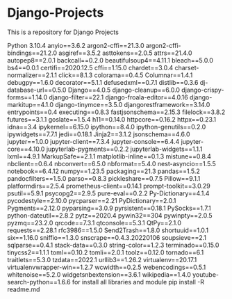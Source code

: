 # Django-Projects
This is a repository for Django Projects 

Python 3.10.4
anyio==3.6.2
argon2-cffi==21.3.0
argon2-cffi-bindings==21.2.0
asgiref==3.5.2
asttokens==2.0.5
attrs==21.4.0
autopep8==2.0.1
backcall==0.2.0
beautifulsoup4==4.11.1
bleach==5.0.0
bs4==0.0.1
certifi==2020.12.5
cffi==1.15.0
chardet==3.0.4
charset-normalizer==2.1.1
click==8.1.3
colorama==0.4.5
Columnar==1.4.1
debugpy==1.6.0
decorator==5.1.1
defusedxml==0.7.1
distlib==0.3.6
dj-database-url==0.5.0
Django==4.0.5
django-cleanup==6.0.0
django-crispy-forms==1.14.0
django-filter==22.1
django-froala-editor==4.0.16
django-markitup==4.1.0
django-tinymce==3.5.0
djangorestframework==3.14.0
entrypoints==0.4
executing==0.8.3
fastjsonschema==2.15.3
filelock==3.8.2
futures==3.1.1
goslate==1.5.4
h11==0.14.0
httpcore==0.16.2
httpx==0.23.1
idna==3.4
ipykernel==6.15.0
ipython==8.4.0
ipython-genutils==0.2.0
ipywidgets==7.7.1
jedi==0.18.1
Jinja2==3.1.2
jsonschema==4.6.0
jupyter==1.0.0
jupyter-client==7.3.4
jupyter-console==6.4.4
jupyter-core==4.10.0
jupyterlab-pygments==0.2.2
jupyterlab-widgets==1.1.1
lxml==4.9.1
MarkupSafe==2.1.1
matplotlib-inline==0.1.3
mistune==0.8.4
nbclient==0.6.4
nbconvert==6.5.0
nbformat==5.4.0
nest-asyncio==1.5.5
notebook==6.4.12
numpy==1.23.5
packaging==21.3
pandas==1.5.2
pandocfilters==1.5.0
parso==0.8.3
pickleshare==0.7.5
Pillow==9.1.1
platformdirs==2.5.4
prometheus-client==0.14.1
prompt-toolkit==3.0.29
psutil==5.9.1
psycopg2==2.9.5
pure-eval==0.2.2
Py-Dictionary==4.1.4
pycodestyle==2.10.0
pycparser==2.21
PyDictionary==2.0.1
Pygments==2.12.0
pyparsing==3.0.9
pyrsistent==0.18.1
PySocks==1.7.1
python-dateutil==2.8.2
pytz==2020.4
pywin32==304
pywinpty==2.0.5
pyzmq==23.2.0
qrcode==7.3.1
qtconsole==5.3.1
QtPy==2.1.0
requests==2.28.1
rfc3986==1.5.0
Send2Trash==1.8.0
shortuuid==1.0.1
six==1.16.0
sniffio==1.3.0
snscrape==0.4.3.20220106
soupsieve==2.1
sqlparse==0.4.1
stack-data==0.3.0
string-color==1.2.3
terminado==0.15.0
tinycss2==1.1.1
toml==0.10.2
tomli==2.0.1
toolz==0.12.0
tornado==6.1
traitlets==5.3.0
tzdata==2022.1
urllib3==1.26.2
virtualenv==20.17.1
virtualenvwrapper-win==1.2.7
wcwidth==0.2.5
webencodings==0.5.1
whitenoise==5.2.0
widgetsnbextension==3.6.1
wikipedia==1.4.0
youtube-search-python==1.6.6
for install all libraries and module 
pip install -R readme.md